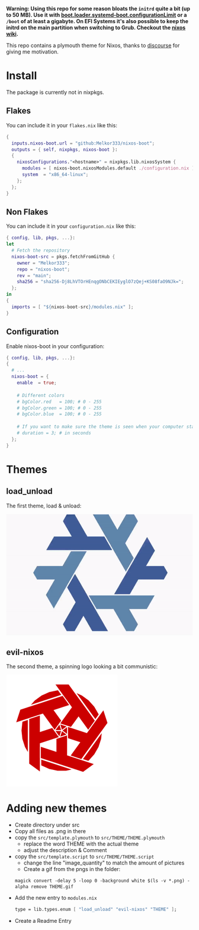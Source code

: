 **Warning: Using this repo for some reason bloats the `initrd` quite a bit (up to 50 MB). Use it with [boot.loader.systemd-boot.configurationLimit](https://search.nixos.org/options?channel=23.05&show=boot.loader.systemd-boot.configurationLimit&from=0&size=50&sort=relevance&type=packages&query=systemd-boot) or a `/boot` of at least a gigabyte.
On EFI Systems it's also possible to keep the initrd on the main partition when switching to Grub. Checkout the [nixos wiki](https://wiki.nixos.org/wiki/Bootloader#Keeping_kernels/initrd_on_the_main_partition).**


This repo contains a plymouth theme for Nixos, thanks to [discourse](https://discourse.nixos.org/t/genix7000-nix-project-logo-generator/15937/9) for giving me motivation.

# Install

The package is currently not in nixpkgs. 

## Flakes

You can include it in your `flakes.nix` like this:

```nix
{
  inputs.nixos-boot.url = "github:Melkor333/nixos-boot";
  outputs = { self, nixpkgs, nixos-boot }:
  {
    nixosConfigurations."<hostname>" = nixpkgs.lib.nixosSystem {
      modules = [ nixos-boot.nixosModules.default ./configuration.nix ];
      system  = "x86_64-linux";
    };
  };
}

```


## Non Flakes

You can include it in your `configuration.nix` like this:

``` nix
{ config, lib, pkgs, ...}:
let
  # Fetch the repository
  nixos-boot-src = pkgs.fetchFromGitHub {
    owner = "Melkor333";
    repo = "nixos-boot";
    rev = "main";
    sha256 = "sha256-Dj8LhVTOrHEnqgONbCEKIEyglO7zQej+KS08faO9NJk=";
  };
in
{
  imports = [ "${nixos-boot-src}/modules.nix" ];
}
```

## Configuration

Enable nixos-boot in your configuration:

```nix
{ config, lib, pkgs, ...}:
{
  # ...
  nixos-boot = {
    enable  = true;

    # Different colors
    # bgColor.red   = 100; # 0 - 255
    # bgColor.green = 100; # 0 - 255
    # bgColor.blue  = 100; # 0 - 255

    # If you want to make sure the theme is seen when your computer starts too fast
    # duration = 3; # in seconds
  };
}
```

# Themes

## load_unload

The first theme, load & unload:

![nixos logo loading and unloading](./src/load_unload.gif)

## evil-nixos

The second theme, a spinning logo looking a bit communistic:

![nixos logo with communist colors](./src/evil-nixos.png)

# Adding new themes

- Create directory under src
- Copy all files as .png in there
- copy the `src/template.plymouth` to `src/THEME/THEME.plymouth`
  - replace the word THEME with the actual theme
  - adjust the description & Comment
- copy the `src/template.script` to `src/THEME/THEME.script`
  - change the line "image_quantity" to match the amount of pictures
  - Create a gif from the pngs in the folder:
  ```shell-session
  magick convert -delay 5 -loop 0 -background white $(ls -v *.png) -alpha remove THEME.gif
  ```
- Add the new entry to `modules.nix`
    ```nix
    type = lib.types.enum [ "load_unload" "evil-nixos" "THEME" ];
    ```
- Create a Readme Entry
